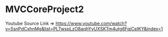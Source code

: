 # MVCCoreProject2

Youtube Source Link => https://www.youtube.com/watch?v=5snPdCxhnMg&list=PLTwspLzO8aqhYvUXSKTm4utg6FqjCeIKY&index=1
